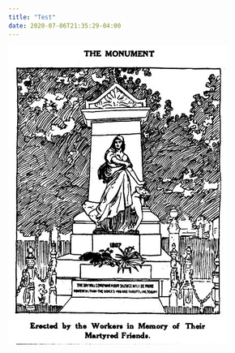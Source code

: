 ```yaml
---
title: "Test"
date: 2020-07-06T21:35:29-04:00
---
```


![The Monument](/static/images/monument.jpg)
